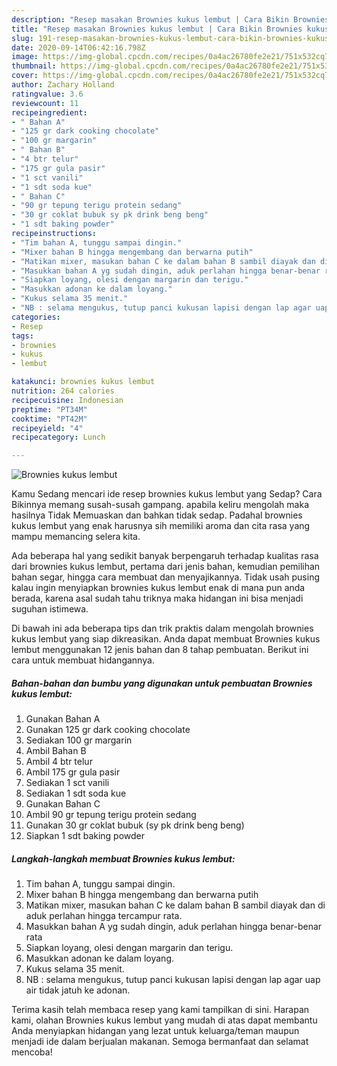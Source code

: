 ```yaml
---
description: "Resep masakan Brownies kukus lembut | Cara Bikin Brownies kukus lembut Yang Enak Banget"
title: "Resep masakan Brownies kukus lembut | Cara Bikin Brownies kukus lembut Yang Enak Banget"
slug: 191-resep-masakan-brownies-kukus-lembut-cara-bikin-brownies-kukus-lembut-yang-enak-banget
date: 2020-09-14T06:42:16.798Z
image: https://img-global.cpcdn.com/recipes/0a4ac26780fe2e21/751x532cq70/brownies-kukus-lembut-foto-resep-utama.jpg
thumbnail: https://img-global.cpcdn.com/recipes/0a4ac26780fe2e21/751x532cq70/brownies-kukus-lembut-foto-resep-utama.jpg
cover: https://img-global.cpcdn.com/recipes/0a4ac26780fe2e21/751x532cq70/brownies-kukus-lembut-foto-resep-utama.jpg
author: Zachary Holland
ratingvalue: 3.6
reviewcount: 11
recipeingredient:
- " Bahan A"
- "125 gr dark cooking chocolate"
- "100 gr margarin"
- " Bahan B"
- "4 btr telur"
- "175 gr gula pasir"
- "1 sct vanili"
- "1 sdt soda kue"
- " Bahan C"
- "90 gr tepung terigu protein sedang"
- "30 gr coklat bubuk sy pk drink beng beng"
- "1 sdt baking powder"
recipeinstructions:
- "Tim bahan A, tunggu sampai dingin."
- "Mixer bahan B hingga mengembang dan berwarna putih"
- "Matikan mixer, masukan bahan C ke dalam bahan B sambil diayak dan di aduk perlahan hingga tercampur rata."
- "Masukkan bahan A yg sudah dingin, aduk perlahan hingga benar-benar rata"
- "Siapkan loyang, olesi dengan margarin dan terigu."
- "Masukkan adonan ke dalam loyang."
- "Kukus selama 35 menit."
- "NB : selama mengukus, tutup panci kukusan lapisi dengan lap agar uap air tidak jatuh ke adonan."
categories:
- Resep
tags:
- brownies
- kukus
- lembut

katakunci: brownies kukus lembut 
nutrition: 264 calories
recipecuisine: Indonesian
preptime: "PT34M"
cooktime: "PT42M"
recipeyield: "4"
recipecategory: Lunch

---
```



![Brownies kukus lembut](https://img-global.cpcdn.com/recipes/0a4ac26780fe2e21/751x532cq70/brownies-kukus-lembut-foto-resep-utama.jpg)

Kamu Sedang mencari ide resep brownies kukus lembut yang Sedap? Cara Bikinnya memang susah-susah gampang. apabila keliru mengolah maka hasilnya Tidak Memuaskan dan bahkan tidak sedap. Padahal brownies kukus lembut yang enak harusnya sih memiliki aroma dan cita rasa yang mampu memancing selera kita.

Ada beberapa hal yang sedikit banyak berpengaruh terhadap kualitas rasa dari brownies kukus lembut, pertama dari jenis bahan, kemudian pemilihan bahan segar, hingga cara membuat dan menyajikannya. Tidak usah pusing kalau ingin menyiapkan brownies kukus lembut enak di mana pun anda berada, karena asal sudah tahu triknya maka hidangan ini bisa menjadi suguhan istimewa.




Di bawah ini ada beberapa tips dan trik praktis dalam mengolah brownies kukus lembut yang siap dikreasikan. Anda dapat membuat Brownies kukus lembut menggunakan 12 jenis bahan dan 8 tahap pembuatan. Berikut ini cara untuk membuat hidangannya.

<!--inarticleads1-->

##### Bahan-bahan dan bumbu yang digunakan untuk pembuatan Brownies kukus lembut:

1. Gunakan  Bahan A
1. Gunakan 125 gr dark cooking chocolate
1. Sediakan 100 gr margarin
1. Ambil  Bahan B
1. Ambil 4 btr telur
1. Ambil 175 gr gula pasir
1. Sediakan 1 sct vanili
1. Sediakan 1 sdt soda kue
1. Gunakan  Bahan C
1. Ambil 90 gr tepung terigu protein sedang
1. Gunakan 30 gr coklat bubuk (sy pk drink beng beng)
1. Siapkan 1 sdt baking powder




<!--inarticleads2-->

##### Langkah-langkah membuat Brownies kukus lembut:

1. Tim bahan A, tunggu sampai dingin.
1. Mixer bahan B hingga mengembang dan berwarna putih
1. Matikan mixer, masukan bahan C ke dalam bahan B sambil diayak dan di aduk perlahan hingga tercampur rata.
1. Masukkan bahan A yg sudah dingin, aduk perlahan hingga benar-benar rata
1. Siapkan loyang, olesi dengan margarin dan terigu.
1. Masukkan adonan ke dalam loyang.
1. Kukus selama 35 menit.
1. NB : selama mengukus, tutup panci kukusan lapisi dengan lap agar uap air tidak jatuh ke adonan.




Terima kasih telah membaca resep yang kami tampilkan di sini. Harapan kami, olahan Brownies kukus lembut yang mudah di atas dapat membantu Anda menyiapkan hidangan yang lezat untuk keluarga/teman maupun menjadi ide dalam berjualan makanan. Semoga bermanfaat dan selamat mencoba!

